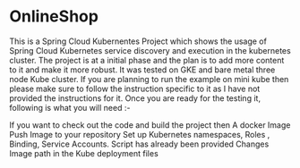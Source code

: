 # OnlineShop
This is a  Spring Cloud Kubernentes Project which shows the usage of Spring Cloud Kubernetes service discovery and execution in the kubernetes cluster.
The project is at a initial phase and the plan is to add more content to it and make it more robust. It was tested on GKE and bare metal three node Kube cluster.
If you are planning to run the example on mini kube then please make sure to follow the instruction specific to it as I have not provided the instructions for it.
Once you are ready for the testing it, following is what you will need :- 

If you want to check out the code and build the project then 
    A docker Image
    Push Image to your repository
    Set up Kubernetes namespaces, Roles , Binding, Service Accounts. Script has already been provided
    Changes Image path in the Kube deployment files


